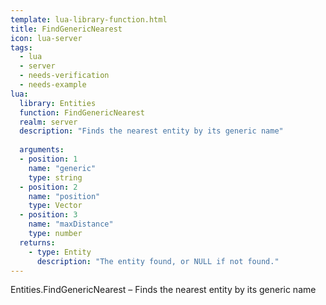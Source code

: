 ```yaml
---
template: lua-library-function.html
title: FindGenericNearest
icon: lua-server
tags:
  - lua
  - server
  - needs-verification
  - needs-example
lua:
  library: Entities
  function: FindGenericNearest
  realm: server
  description: "Finds the nearest entity by its generic name"
  
  arguments:
  - position: 1
    name: "generic"
    type: string
  - position: 2
    name: "position"
    type: Vector
  - position: 3
    name: "maxDistance"
    type: number
  returns:
    - type: Entity
      description: "The entity found, or NULL if not found."
---
```


<div class="lua__search__keywords">
Entities.FindGenericNearest &#x2013; Finds the nearest entity by its generic name
</div>
